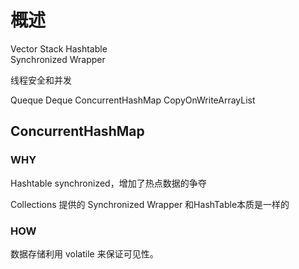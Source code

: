 # 概述

Vector Stack Hashtable  
Synchronized Wrapper  

线程安全和并发

Queque Deque ConcurrentHashMap CopyOnWriteArrayList

## ConcurrentHashMap

### WHY

Hashtable synchronized，增加了热点数据的争夺  

Collections 提供的 Synchronized Wrapper 和HashTable本质是一样的  

### HOW

数据存储利用 volatile 来保证可见性。